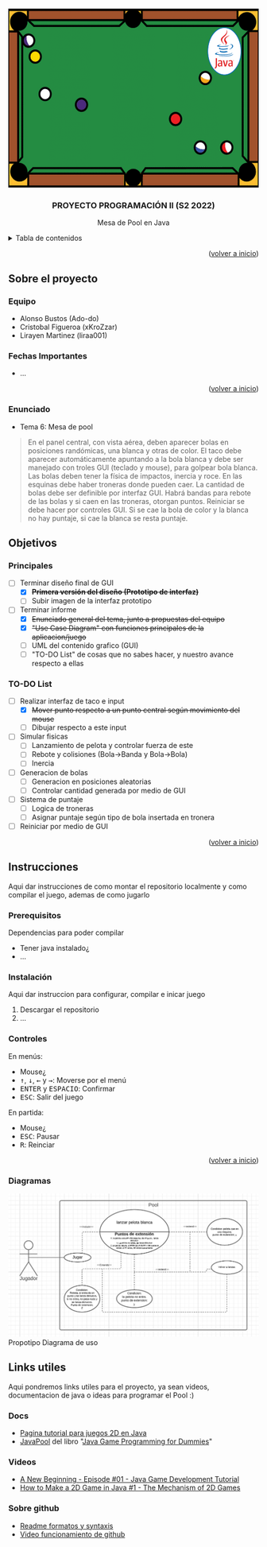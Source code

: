 <div id="top"></div>

<!-- PROJECT LOGO -->
<br />
<div align="center">
  </a>
    <img src="/desing/logo.png" alt="Logo" width="550" height="360">
  </a>

  <h3 align="center">PROYECTO PROGRAMACIÓN II (S2 2022)</h3>

  <p align="center">
    Mesa de Pool en Java
    <br />
  </p>
</div>

<!-- TABLE OF CONTENTS -->
<details>
  <summary>Tabla de contenidos</summary>
  <ol>
    <li>
      <a href="#sobre-el-proyecto">Sobre el proyecto</a>
    </li>
	<li><a href="#objetivos">Objetivos</a></li>
    <li>
      <a href="#instrucciones">Instrucciones</a>
      <ul>
        <li><a href="#prerequisitos">Prerequisitos</a></li>
        <li><a href="#instalación">Instalación</a></li>
		<li><a href="#controles">Controles</a></li>
      </ul>
    </li>
    <li><a href="#links-utiles">Links utiles</a></li>
  </ol>
</details>

<p align="right">(<a href="#top">volver a inicio</a>)</p>

<!-- ABOUT THE PROJECT -->
## Sobre el proyecto
### Equipo
* Alonso Bustos (Ado-do)
* Cristobal Figueroa (xKroZzar)
* Lirayen Martinez (liraa001)

### Fechas Importantes
* ...
<p align="right">(<a href="#top">volver a inicio</a>)</p>

### Enunciado

* Tema 6: Mesa de pool

> En el panel central, con vista aérea, deben aparecer bolas en posiciones randómicas, una blanca y otras de color. El taco debe aparecer automáticamente apuntando a la bola blanca y debe ser manejado con troles GUI (teclado y mouse), para golpear bola blanca. Las bolas deben tener la física de impactos, inercia y roce.  En las esquinas debe haber troneras donde pueden caer. La cantidad de bolas debe ser definible por interfaz GUI. Habrá bandas para rebote de las bolas y si caen en las troneras, otorgan puntos.  Reiniciar se debe hacer por controles GUI. Si se cae la bola de color y la blanca no hay puntaje, si cae la blanca se resta puntaje. 

<!-- ROADMAP -->
## Objetivos
### Principales
- [ ] Terminar diseño final de GUI
	- [X] ~~**Primera versión del diseño (Prototipo de interfaz)**~~
	- [ ] Subir imagen de la interfaz prototipo
- [ ] Terminar informe
	- [X] ~~Enunciado general del tema, junto a propuestas del equipo~~
	- [X] ~~"Use Case Diagram" con funciones principales de la aplicacion/juego~~
	- [ ] UML del contenido grafico (GUI)
	- [ ] "TO-DO List" de cosas que no sabes hacer, y nuestro avance respecto a ellas
### TO-DO List
- [ ] Realizar interfaz de taco e input
	- [X] ~~Mover punto respecto a un punto central según movimiento del mouse~~
	- [ ] Dibujar respecto a este input
- [ ] Simular fisicas
	- [ ] Lanzamiento de pelota y controlar fuerza de este
	- [ ] Rebote y colisiones (Bola->Banda y Bola->Bola)
	- [ ] Inercia
- [ ] Generacion de bolas
	- [ ] Generacion en posiciones aleatorias
	- [ ] Controlar cantidad generada por medio de GUI
- [ ] Sistema de puntaje
	- [ ] Logica de troneras
	- [ ] Asignar puntaje según tipo de bola insertada en tronera
- [ ] Reiniciar por medio de GUI

<p align="right">(<a href="#top">volver a inicio</a>)</p>

<!-- GETTING STARTED -->
## Instrucciones
Aqui dar instrucciones de como montar el repositorio localmente y como compilar el juego, ademas de como jugarlo

### Prerequisitos

Dependencias para poder compilar

* Tener java instalado¿
* ...

### Instalación

Aqui dar instruccion para configurar, compilar e inicar juego

1. Descargar el repositorio
2. ...

### Controles

En menús:
* Mouse¿
* <kbd>↑</kbd>, <kbd>↓</kbd>, <kbd>←</kbd> y <kbd>→</kbd>: Moverse por el menú
* <kbd>ENTER</kbd> y <kbd>ESPACIO</kbd>: Confirmar
* <kbd>ESC</kbd>: Salir del juego

En partida:
* Mouse¿
* <kbd>ESC</kbd>: Pausar
* <kbd>R</kbd>: Reinciar
<p align="right">(<a href="#top">volver a inicio</a>)</p>

### Diagramas
<img src="/diagramas/Diagramauso.png" alt="DiagramaUso">
Propotipo Diagrama de uso

<!-- ACKNOWLEDGMENTS -->
## Links utiles
Aqui pondremos links utiles para el proyecto, ya sean videos, documentacion de java o ideas para programar el Pool :)

### Docs
* [Pagina tutorial para juegos 2D en Java](https://zetcode.com/javagames/)
* [JavaPool](http://www.mscs.mu.edu/~mikes/174.2002/demos/feb4/JavaPool.html) del libro "[Java Game Programming for Dummies](https://theswissbay.ch/pdf/Gentoomen%20Library/Programming/Java/IDG%20-%20Java%20Game%20Programming%20for%20Dummies.pdf)"

### Videos
* [A New Beginning - Episode #01 - Java Game Development Tutorial](https://www.youtube.com/watch?v=6_N8QZ47toY&list=PL4rzdwizLaxYmltJQRjq18a9gsSyEQQ-0&index=1)
* [How to Make a 2D Game in Java #1 - The Mechanism of 2D Games](https://www.youtube.com/watch?v=om59cwR7psI&list=PL_QPQmz5C6WUF-pOQDsbsKbaBZqXj4qSq)

### Sobre github
* [Readme formatos y syntaxis](https://docs.github.com/en/get-started/writing-on-github/getting-started-with-writing-and-formatting-on-github/basic-writing-and-formatting-syntax)
* [Video funcionamiento de github](https://youtu.be/8Dd7KRpKeaE)
